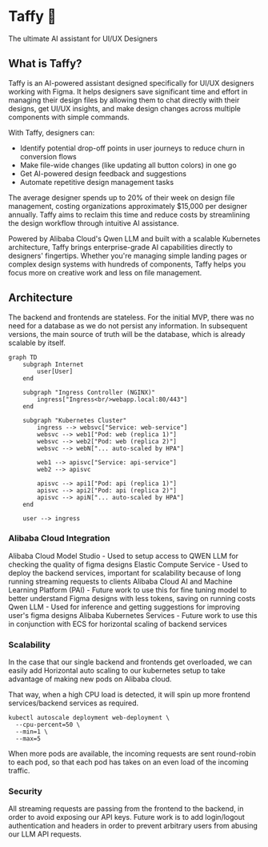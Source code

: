 # Taffy 🍬

The ultimate AI assistant for UI/UX Designers

## What is Taffy?

Taffy is an AI-powered assistant designed specifically for UI/UX designers working with Figma. It helps designers save significant time and effort in managing their design files by allowing them to chat directly with their designs, get UI/UX insights, and make design changes across multiple components with simple commands.

With Taffy, designers can:

- Identify potential drop-off points in user journeys to reduce churn in conversion flows
- Make file-wide changes (like updating all button colors) in one go
- Get AI-powered design feedback and suggestions
- Automate repetitive design management tasks

The average designer spends up to 20% of their week on design file management, costing organizations approximately $15,000 per designer annually. Taffy aims to reclaim this time and reduce costs by streamlining the design workflow through intuitive AI assistance.

Powered by Alibaba Cloud's Qwen LLM and built with a scalable Kubernetes architecture, Taffy brings enterprise-grade AI capabilities directly to designers' fingertips. Whether you're managing simple landing pages or complex design systems with hundreds of components, Taffy helps you focus more on creative work and less on file management.

## Architecture

The backend and frontends are stateless. For the initial MVP, there was no need for a database as we do not persist any information. In subsequent versions, the main source of truth will be the database, which is already scalable by itself.

```mermaid
graph TD
    subgraph Internet
        user[User]
    end

    subgraph "Ingress Controller (NGINX)"
        ingress["Ingress<br/>webapp.local:80/443"]
    end

    subgraph "Kubernetes Cluster"
        ingress --> websvc["Service: web-service"]
        websvc --> web1["Pod: web (replica 1)"]
        websvc --> web2["Pod: web (replica 2)"]
        websvc --> webN["... auto-scaled by HPA"]

        web1 --> apisvc["Service: api-service"]
        web2 --> apisvc

        apisvc --> api1["Pod: api (replica 1)"]
        apisvc --> api2["Pod: api (replica 2)"]
        apisvc --> apiN["... auto-scaled by HPA"]
    end

    user --> ingress
```

### Alibaba Cloud Integration

Alibaba Cloud Model Studio - Used to setup access to QWEN LLM for checking the quality of figma designs
Elastic Compute Service - Used to deploy the backend services, important for scalability because of long running streaming requests to clients
Alibaba Cloud AI and Machine Learning Platform (PAI) - Future work to use this for fine tuning model to better understand Figma designs with less tokens, saving on running costs
Qwen LLM - Used for inference and getting suggestions for improving user's figma designs
Alibaba Kubernetes Services - Future work to use this in conjunction with ECS for horizontal scaling of backend services

### Scalability

In the case that our single backend and frontends get overloaded, we can easily add Horizontal auto scaling to our kubernetes setup to take advantage of making new pods on Alibaba cloud.

That way, when a high CPU load is detected, it will spin up more frontend services/backend services as required.

```
kubectl autoscale deployment web-deployment \
  --cpu-percent=50 \
  --min=1 \
  --max=5
```

When more pods are available, the incoming requests are sent round-robin to each pod, so that each pod has takes on an even load of the incoming traffic.

### Security

All streaming requests are passing from the frontend to the backend, in order to avoid exposing our API keys.
Future work is to add login/logout authentication and headers in order to prevent arbitrary users from abusing our LLM API requests.
